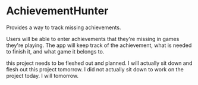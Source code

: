 # AchievementHunter
Provides a way to track missing achievements. 


Users will be able to enter achievements that they're missing in games they're playing. The app will keep track of the achievement, what is needed to finish it, and what game it belongs to. 

this project needs to be fleshed out and planned. 
I will actually sit down and flesh out this project tomorrow. 
I did not actually sit down to work on the project today. I will tomorrow.
